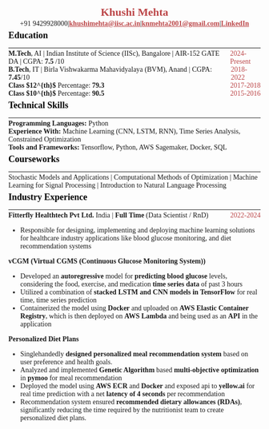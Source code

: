 <link rel="stylesheet" href="https://cdnjs.cloudflare.com/ajax/libs/font-awesome/4.7.0/css/font-awesome.min.css">

<div>
<span class="name__"> Khushi Mehta </span>
</div>
<div class="info"> <span> +91 9429928000 </span>  |  <span> <a href="mailto:khushimehta@iisc.ac.in"> <i class="fa fa-envelope" style='font-size:12px;'></i> khushimehta@iisc.ac.in </a> </span> | <span> <a href="mailto:knmehta2001@gmail.com"> <i class="fa fa-envelope" style='font-size:12px;'></i> knmehta2001@gmail.com </a> </span> |  <span> <a href="https://www.linkedin.com/in/khushi-mehta-6b5b771a3"> <i class="fa fa-linkedin-square" style='font-size:12px;'></i> LinkedIn </a> </span>
</div>

<h3>Education</h3>

---

<div class='head__title'> <span><strong>M.Tech</strong>, AI | Indian Institute of Science (IISc), Bangalore | AIR-152 GATE DA | CGPA: <strong> 7.5 </strong> /10 </span> <span class="duration">2024-Present</span> </div>

<div class='head__title'> <span><strong>B.Tech</strong>, IT | Birla Vishwakarma Mahavidyalaya (BVM), Anand  | CGPA: <strong>7.45</strong>/10</span> <span class="duration">2018-2022</span> </div>

<div class='head__title'> <span><strong>Class $12^{th}$ </strong> Percentage: <strong>79.3</strong> </span> <span class="duration">2017-2018</span> </div>

<div class='head__title'> <span><strong>Class $10^{th}$ </strong> Percentage: <strong>90.5</strong> </span> <span class="duration">2015-2016</span> </div>

<h3>Technical Skills</h3>

---

<div> <span><strong>Programming Languages:</strong> </span> <span> Python </span></div>
<div> <span> <strong> Experience With: </strong> Machine Learning (CNN, LSTM, RNN), Time Series Analysis, Constrained Optimization </span> </div>
<div> <span><strong>Tools and Frameworks:</strong> </span> <span> Tensorflow, Python, AWS Sagemaker, Docker, SQL</span> </div>

<h3>Courseworks</h3>

---

<div>
<span> Stochastic Models and Applications </span> | <span>Computational Methods of Optimization</span> | <span>Machine Learning for Signal Processing</span> | <span>Introduction to Natural Language Processing</span>
</div>

<h3>Industry Experience</h3>

---


<div class="head__title"><span>  <strong> Fitterfly Healthtech Pvt Ltd. </strong> India | <strong> Full Time </strong> (Data Scientist / RnD) </span> <span class="duration"> 2022-2024 </span> </div>

- Responsible for designing, implementing and deploying machine learning solutions for healthcare industry applications like blood glucose monitoring, and diet recommendation systems

**vCGM (Virtual CGMS (Continuous Glucose Monitoring System))**

- Developed an **autoregressive** model for **predicting blood glucose** levels, considering the food, exercise, and medication **time series data** of past 3 hours
- Utilized a combination of **stacked LSTM and CNN models in TensorFlow** for real time, time series prediction
- Containerized the model using **Docker** and uploaded on **AWS Elastic Container Registry**, which is then deployed on **AWS Lambda** and being used as an **API** in the application

**Personalized Diet Plans**

- Singlehandedly **designed personalized meal recommendation system** based on user preference and health goals.
- Analyzed and implemented **Genetic Algorithm** based **multi-objective optimization** in **pymoo** for meal recommendation 
- Deployed the model using **AWS ECR** and **Docker** and exposed api to **yellow.ai** for real time prediction with a net **latency of 4 seconds** per recommendation
- Recommendation system ensured **recommended dietary allowances (RDAs)**, significantly reducing the time required by the nutritionist team to create personalized diet plans.


<style> 

@import url('https://fonts.googleapis.com/css2?family=EB+Garamond&family=Poppins&family=Lora&family=Open+Sans&display=swap');

.info {
    display:flex;
    align-items:center;
    justify-content:center;
}

.coursework__div {
    display:flex;
    align-items:center;
    justify-content:center;
}

table, th, td {
  border: 0.1px solid black;
  border-collapse: collapse;
}

h3 {
    margin-top:5px;
    color:black;
    font-size:18px;
    font-weight:600;
}

.head__title{
    display:flex;
    justify-content:space-between;
}

*{
    font-family: "Georgia";
    font-size:14px;
    /* font-weight:400; */
    margin:0px;
}

.duration{
    color:#bc4749;
    font-weight:500;
}

.name__{
    color:#bc4749;
    font-size:22px;
    font-weight:600;
    display:flex;
    align-items:center;
    justify-content:center;
    margin-bottom:2px;
}

hr{
    margin-bottom:3px;
}

a{
    color:#bc4749;
    font-weight:600;
}

/* #3b5998 44556f */
</style>

<script type="text/javascript" src="http://cdn.mathjax.org/mathjax/latest/MathJax.js?config=TeX-AMS-MML_HTMLorMML"></script>
<script type="text/x-mathjax-config">
    MathJax.Hub.Config({ tex2jax: {inlineMath: [['$', '$']]}, messageStyle: "none" });
</script>